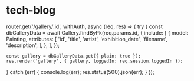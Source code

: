 # tech-blog
router.get('/gallery/:id', withAuth, async (req, res) => {
  try {
    const dbGalleryData = await Gallery.findByPk(req.params.id, {
      include: [
        {
          model: Painting,
          attributes: [
            'id',
            'title',
            'artist',
            'exhibition_date',
            'filename',
            'description',
          ],
        },
      ],
    });

    const gallery = dbGalleryData.get({ plain: true });
    res.render('gallery', { gallery, loggedIn: req.session.loggedIn });
  } catch (err) {
    console.log(err);
    res.status(500).json(err);
  }
});